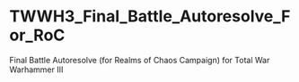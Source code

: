 # TWWH3_Final_Battle_Autoresolve_For_RoC
Final Battle Autoresolve (for Realms of Chaos Campaign) for Total War Warhammer III
